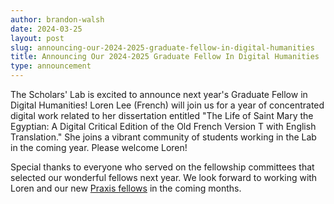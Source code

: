 ```yaml
---
author: brandon-walsh
date: 2024-03-25
layout: post
slug: announcing-our-2024-2025-graduate-fellow-in-digital-humanities
title: Announcing Our 2024-2025 Graduate Fellow In Digital Humanities
type: announcement
---
```

The Scholars' Lab is excited to announce next year's Graduate Fellow in Digital Humanities! Loren Lee (French) will join us for a year of concentrated digital work related to her dissertation entitled "The Life of Saint Mary the Egyptian: A Digital Critical Edition of the Old French Version T with English Translation." She joins a vibrant community of students working in the Lab in the coming year. Please welcome Loren!

Special thanks to everyone who served on the fellowship committees that selected our wonderful fellows next year. We look forward to working with Loren and our new [Praxis fellows](https://scholarslab.lib.virginia.edu/blog/announcing-2024-2025-praxis-cohort/) in the coming months. 